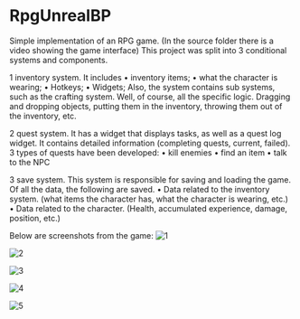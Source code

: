# RpgUnrealBP

Simple implementation of an RPG game. (In the source folder there is a video showing the game interface)
This project was split into 3 conditional systems and components.

1 inventory system. It includes
• inventory items;
• what the character is wearing;
• Hotkeys;
• Widgets;
Also, the system contains sub systems, such as the crafting system. Well, of course, all the specific logic. Dragging and dropping objects, putting them in the inventory, throwing them out of the inventory, etc.

2 quest system. It has a widget that displays tasks, as well as a quest log widget. It contains detailed information (completing quests, current, failed). 3 types of quests have been developed:
• kill enemies
• find an item
• talk to the NPC

3 save system. This system is responsible for saving and loading the game. Of all the data, the following are saved.
• Data related to the inventory system. (what items the character has, what the character is wearing, etc.)
• Data related to the character. (Health, accumulated experience, damage, position, etc.) 

Below are screenshots from the game:
![1](https://user-images.githubusercontent.com/58357229/113504228-6bdc2580-953f-11eb-8671-50385f9989a3.jpg)

![2](https://user-images.githubusercontent.com/58357229/113504246-81e9e600-953f-11eb-98aa-9cb6ea7c6dee.jpg)

![3](https://user-images.githubusercontent.com/58357229/113504247-84e4d680-953f-11eb-9d67-e78437af7000.jpg)

![4](https://user-images.githubusercontent.com/58357229/113504249-87dfc700-953f-11eb-9f63-b9653595bdbf.jpg)

![5](https://user-images.githubusercontent.com/58357229/113504250-8a422100-953f-11eb-979c-b667737e1471.jpg)



